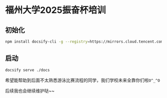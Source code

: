 # 福州大学2025振奋杯培训

## 初始化

```bash
npm install docsify-cli -g --registry=https://mirrors.cloud.tencent.com/npm/
```

## 启动

```bash
docsify serve ./docs
```

希望能帮助到后面不太熟悉游泳比赛流程的同学，我们学校未来全靠你们啦`O^_^O`

后续我也会继续维护哒~~
